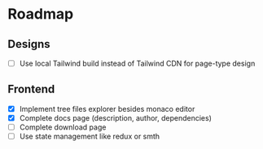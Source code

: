 # Roadmap

## Designs

- [ ] Use local Tailwind build instead of Tailwind CDN for page-type design

## Frontend

- [x] Implement tree files explorer besides monaco editor
- [x] Complete docs page (description, author, dependencies)
- [ ] Complete download page
- [ ] Use state management like redux or smth
